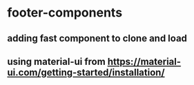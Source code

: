 # footer-components

## adding fast component to clone and load
## using material-ui from https://material-ui.com/getting-started/installation/
